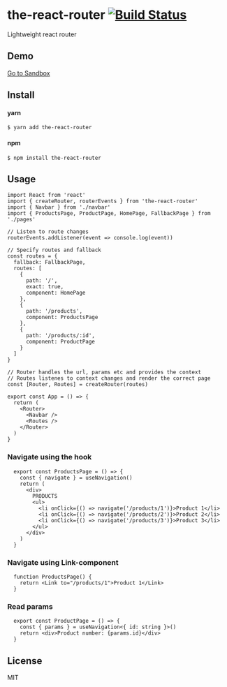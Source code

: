 # the-react-router [![Build Status](https://travis-ci.org/Vieriksson/the-react-router.svg?branch=master)](https://travis-ci.org/Vieriksson/the-react-router)

Lightweight react router

## Demo
[Go to Sandbox](https://codesandbox.io/s/v6qln3yl43?from-embed)

## Install

#### yarn
```
$ yarn add the-react-router
```

#### npm
```
$ npm install the-react-router
```

## Usage

```tsx
import React from 'react'
import { createRouter, routerEvents } from 'the-react-router'
import { Navbar } from './navbar'
import { ProductsPage, ProductPage, HomePage, FallbackPage } from './pages'

// Listen to route changes
routerEvents.addListener(event => console.log(event))

// Specify routes and fallback
const routes = {
  fallback: FallbackPage,
  routes: [
    {
      path: '/',
      exact: true,
      component: HomePage
    },
    {
      path: '/products',
      component: ProductsPage
    },
    {
      path: '/products/:id',
      component: ProductPage
    }
  ]
}

// Router handles the url, params etc and provides the context
// Routes listenes to context changes and render the correct page
const [Router, Routes] = createRouter(routes)

export const App = () => {
  return (
    <Router>
      <Navbar />
      <Routes />
    </Router>
  )
}
```

### Navigate using the hook
```tsx
  export const ProductsPage = () => {
    const { navigate } = useNavigation()
    return (
      <div>
        PRODUCTS
        <ul>
          <li onClick={() => navigate('/products/1')}>Product 1</li>
          <li onClick={() => navigate('/products/2')}>Product 2</li>
          <li onClick={() => navigate('/products/3')}>Product 3</li>
        </ul>
      </div>
    )
  }
```

### Navigate using Link-component
```tsx
  function ProductsPage() {
    return <Link to="/products/1">Product 1</Link>
  }
```

### Read params
```tsx
  export const ProductPage = () => {
    const { params } = useNavigation<{ id: string }>()
    return <div>Product number: {params.id}</div>
  }
```

## License

MIT